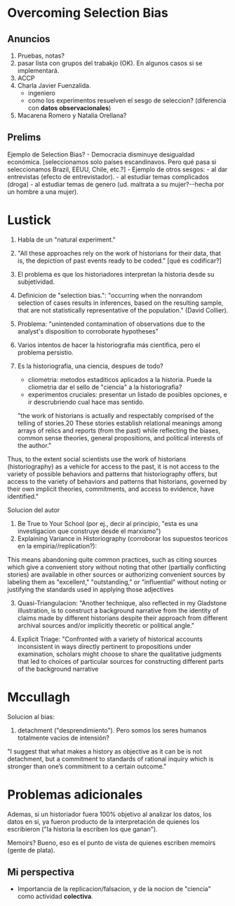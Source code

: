 # Overcoming Selection Bias

## Anuncios
1. Pruebas, notas?
2. pasar lista con grupos del trabakjo (OK). En algunos casos si se implementará.
3. ACCP
4. Charla Javier Fuenzalida.
    - ingeniero
    - como los experimentos resuelven el sesgo de seleccion? (diferencia con **datos observacionales**)
5. Macarena Romero y Natalia Orellana?



## Prelims

Ejemplo de Selection Bias?
    - Democracia disminuye desigualdad económica.
        [seleccionamos solo países escandinavos. Pero qué pasa si seleccionamos Brazil, EEUU, Chile, etc.?]
    - Ejemplo de otros sesgos:
        - al dar entrevistas (efecto de entrevistador).
        - al estudiar temas complicados (droga)
        - al estudiar temas de genero (ud. maltrata a su mujer?--hecha por un hombre a una mujer).

# Lustick
1. Habla de un "natural experiment."
2. "All these approaches rely on the work of historians for their data, that is, the depiction of past events ready to be coded." [qué es codificar?]
3. El problema es que los historiadores interpretan la historia desde su subjetividad. 
4. Definicion de "selection bias.": "occurring when the nonrandom selection of cases results in inferences, based on the resulting sample, that are not statistically representative of the population." (David Collier).
5. Problema: "unintended contamination of observations due to the analyst's disposition to corroborate hypotheses"
6. Varios intentos de hacer la historiografia más cientifica, pero el problema persistio. 

7. Es la historiografia, una ciencia, despues de todo?
    - cliometria: metodos estaditicos aplicados a la historia. Puede la cliometria dar el sello de "ciencia" a la historiografia?
    - experimentos cruciales: presentar un listado de posibles opciones, e ir descrubriendo cual hace mas sentido.


    "the work of historians is actually and respectably comprised of the telling of stories.20 These stories establish relational meanings among arrays of relics and reports (from the past) while reflecting the biases, common sense theories, general propositions, and political interests of the author."


Thus, to the extent social scientists use the work of historians (historiography) as a vehicle for access to the past, it is not access to the variety of possible behaviors and patterns that historiography offers, but access to the variety of behaviors and patterns that historians, governed by their own implicit theories, commitments, and access to evidence, have identified."

Solucion del autor

1. Be True to Your School (por ej., decir al principio, "esta es una investigacion que construye desde el marxismo")
2. Explaining Variance in Historiography (corroborar los supuestos teoricos en la empiria//replication?):

This means abandoning quite common practices, such as citing sources which give a convenient story without noting that other (partially conflicting stories) are available in other sources or authorizing convenient sources by labeling them as "excellent," "outstanding," or "influential" without noting or justifying the standards used in applying those adjectives

3. Quasi-Triangulacion: "Another technique, also reflected in my Gladstone illustration, is to construct a background narrative from the identity of claims made by different historians despite their approach from different archival sources and/or implicitly theoretic or political angle."

4. Explicit Triage: "Confronted with a variety of historical accounts inconsistent in ways directly pertinent to propositions under examination, scholars might choose to share the qualitative judgments that led to choices of particular sources for constructing different parts of the background narrative


# Mccullagh

Solucion al bias:

1. detachment ("desprendimiento"). Pero somos los seres humanos totalmente vacios de intensión?

"I suggest that what makes a history as objective as it can be is not detachment, but a commitment to standards of rational inquiry which is stronger than one’s commitment to a certain outcome."

Problemas adicionales
=====================

Ademas, si un historiador fuera 100% objetivo al analizar los datos, los datos en sí, ya fueron producto de la interpretación de quienes los escribieron ("la historia la escriben los que ganan").

Memoirs? Bueno, eso es el punto de vista de quienes escriben memoirs (gente de plata).




## Mi perspectiva
- Importancia de la replicacion/falsacion, y de la nocion de "ciencia" como actividad **colectiva**.